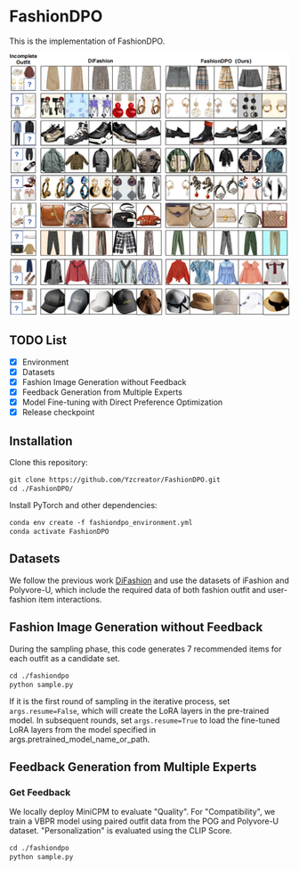 # FashionDPO

This is the implementation of FashionDPO.

![Results for this project](figure/model_result.png)

## TODO List
- [x] Environment
- [x] Datasets
- [x] Fashion Image Generation without Feedback
- [x] Feedback Generation from Multiple Experts
- [x] Model Fine-tuning with Direct Preference Optimization
- [x] Release checkpoint

## Installation
Clone this repository:
```
git clone https://github.com/Yzcreator/FashionDPO.git
cd ./FashionDPO/
```
Install PyTorch and other dependencies:
```
conda env create -f fashiondpo_environment.yml
conda activate FashionDPO
```

## Datasets

We follow the previous work [DiFashion](https://github.com/YiyanXu/DiFashion?tab=readme-ov-file) and use the datasets of iFashion and Polyvore-U, which include the required data of both fashion outfit and user-fashion item interactions. 

## Fashion Image Generation without Feedback

During the sampling phase, this code generates 7 recommended items for each outfit as a candidate set. 
```
cd ./fashiondpo
python sample.py
```
If it is the first round of sampling in the iterative process, set `args.resume=False`, which will create the LoRA layers in the pre-trained model. In subsequent rounds, set `args.resume=True` to load the fine-tuned LoRA layers from the model specified in args.pretrained_model_name_or_path.

## Feedback Generation from Multiple Experts

### Get Feedback
We locally deploy MiniCPM to evaluate "Quality". For "Compatibility", we train a VBPR model using paired outfit data from the POG and Polyvore-U dataset. "Personalization" is evaluated using the CLIP Score.
```
cd ./fashiondpo
python sample.py
```

